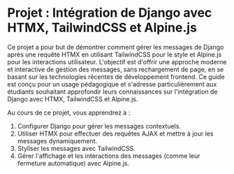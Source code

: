 # Projet : Intégration de Django avec HTMX, TailwindCSS et Alpine.js

Ce projet a pour but de démontrer comment gérer les messages de Django après une requête HTMX en utilisant TailwindCSS pour le style et Alpine.js pour les interactions utilisateur. L'objectif est d'offrir une approche moderne et interactive de gestion des messages, sans rechargement de page, en se basant sur les technologies récentes de développement frontend. Ce guide est conçu pour un usage pédagogique et s'adresse particulièrement aux étudiants souhaitant approfondir leurs connaissances sur l'intégration de Django avec HTMX, TailwindCSS et Alpine.js. 

Au cours de ce projet, vous apprendrez à :

1. Configurer Django pour gérer les messages contextuels.
2. Utiliser HTMX pour effectuer des requêtes AJAX et mettre à jour les messages dynamiquement.
3. Styliser les messages avec TailwindCSS.
4. Gérer l'affichage et les interactions des messages (comme leur fermeture automatique) avec Alpine.js.
